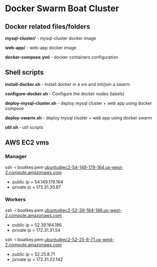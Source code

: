 # Docker Swarm Boat Cluster

## Docker related files/folders

**mysql-cluster/** - mysql-cluster docker image

**web-app/** - web-app docker image

**docker-compose.yml** - docker containers configuration

## Shell scripts

**install-docker.sh** - Install docker in a vm and init/join a swarm

**configure-docker.sh** - Configure the docker nodes (labels)

**deploy-mysql-cluster.sh** - deploy mysql cluster + web app using docker compose

**deploy-swarm.sh** - deploy mysql cluster + web app using docker swarm

**util.sh** - util scripts

## AWS EC2 vms

### Manager

ssh -i boatkey.pem ubuntu@ec2-54-149-179-164.us-west-2.compute.amazonaws.com

* public ip = 54.149.179.164
* private ip = 172.31.30.87

### Workers

ssh -i boatkey.pem ubuntu@ec2-52-39-164-186.us-west-2.compute.amazonaws.com

* public ip = 52.39.164.186
* private ip = 172.31.31.54

ssh -i boatkey.pem ubuntu@ec2-52-25-8-71.us-west-2.compute.amazonaws.com

* public ip = 52.25.8.71
* private ip = 172.31.22.142
